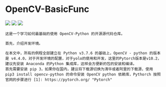 # OpenCV-BasicFunc
![](https://img.shields.io/badge/Python-v3.7.6-2EA44F.svg)  ![](https://img.shields.io/badge/OpenCV_for_Python-v4.4.0-297DDC.svg)  ![](https://img.shields.io/badge/PyTorch-v10.2-EE4C2C.svg)

    这是一个学习如何最基础的使用 OpenCV-Python 的开源源代码仓库。

    首先，介绍开发环境。

    在本文中，所有的例程全部建立在 Python v3.7.6 的基础上，OpenCV - python 的版本是 v4.4.0，对于开发环境的配置，对于yolo的使用和开发，这里的Pytorch版本是v10.2，建议先安装 Anaconda 的Python 集成库，这样会方便新的包的安装和编译。
    首先需要安装 pip 3，如果你在国内，建议将下载源切换为清华或者阿里的下载源，使用 pip3 install opencv-python 的命令安装 OpenCV python 依赖库，Pythorch 按照官网的步骤进行 [1]: https://pytorch.org/ "Pytorch"
